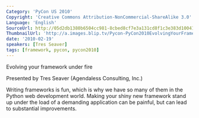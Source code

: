 ```yaml
---
Category: 'PyCon US 2010'
Copyright: 'Creative Commons Attribution-NonCommercial-ShareAlike 3.0'
Language: 'English'
SourceUrl: http://05d2db1380b6504cc981-8cbed8cf7e3a131cd8f1c3e383d10041.r93.cf2.rackcdn.com/pycon-us-2010/303_evolving-your-framework-under-fire-150.m4v
ThumbnailUrl: 'http://a.images.blip.tv/Pycon-PyCon2010EvolvingYourFrameworkUnderFire150602.png'
date: '2010-02-19'
speakers: [Tres Seaver]
tags: [framework, pycon, pycon2010]
---
```

Evolving your framework under fire

  
Presented by Tres Seaver (Agendaless Consulting, Inc.)

  
Writing frameworks is fun, which is why we have so many of them in the Python
web development world. Making your shiny new framework stand up under the load
of a demanding application can be painful, but can lead to substantial
improvements.

